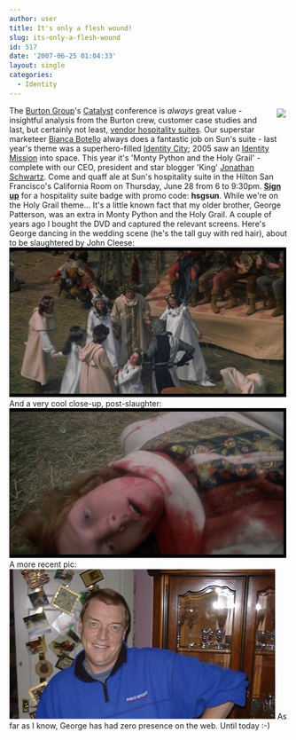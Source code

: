 ```yaml
---
author: user
title: It's only a flesh wound!
slug: its-only-a-flesh-wound
id: 517
date: '2007-06-25 01:04:33'
layout: single
categories:
  - Identity
---
```


<span class="snap_nopreview" style="margin: 5px; float: right;">[![](http://ec1.images-amazon.com/images/I/51NA7K3PTBL._AA200_.jpg)](http://www.amazon.com/exec/obidos/ASIN/B00005O3VC/superpatterns-20)</span> The [Burton Group](http://www.burtongroup.com/)'s [Catalyst](http://catalyst.burtongroup.com/) conference is _always_ great value - insightful analysis from the Burton crew, customer case studies and last, but certainly not least, [vendor hospitality suites](http://catalyst.burtongroup.com/NA07/hospitality_vendors.htm). Our superstar marketeer [Bianca Botello](http://blogs.sun.com/idmbuzz/) always does a fantastic job on Sun's suite - last year's theme was a superhero-filled [Identity City](http://blog.superpat.com/2006/06/21/a-catalyst-with-a-difference-this-year/); 2005 saw an [Identity Mission](http://blog.superpat.com/2005/07/15/that-was-the-catalyst-that-was/) into space. This year it's 'Monty Python and the Holy Grail' - complete with our CEO, president and star blogger 'King' [Jonathan Schwartz](http://blogs.sun.com/jonathan/). Come and quaff ale at Sun's hospitality suite in the Hilton San Francisco's California Room on Thursday, June 28 from 6 to 9:30pm. [**Sign up**](https://register.burtongroup.com/CatalystNA2007/HospitalitySuites/) for a hospitality suite badge with promo code: **hsgsun**. While we're on the Holy Grail theme... It's a little known fact that my older brother, George Patterson, was an extra in Monty Python and the Holy Grail. A couple of years ago I bought the DVD and captured the relevant screens. Here's George dancing in the wedding scene (he's the tall guy with red hair), about to be slaughtered by John Cleese: [![](images/Geordie1_sm.jpg)](images/Geordie1.jpg) And a very cool close-up, post-slaughter: [![](images/Geordie2_sm.jpg)](images/Geordie2.jpg) A more recent pic: ![](images/Geordie3.jpg) As far as I know, George has had zero presence on the web. Until today :-)